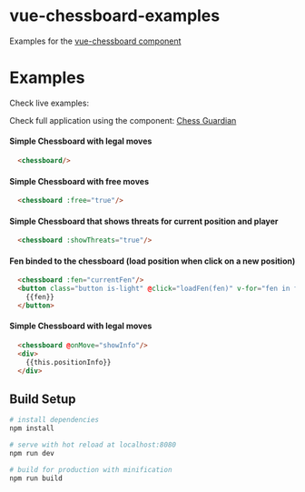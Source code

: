 # vue-chessboard-examples

 Examples for the [vue-chessboard component](https://github.com/vitogit/vue-chessboard) 

# Examples 

  Check live examples: 
  
  Check full application using the component: [Chess Guardian](vitomd.com/vue-chess-guardian/)

  #### Simple Chessboard with legal moves
  ```html
    <chessboard/>
  ```
  #### Simple Chessboard with free moves
  ```html
    <chessboard :free="true"/>
  ```
  
  #### Simple Chessboard that shows threats for current position and player
  ```html
    <chessboard :showThreats="true"/>
  ```
  
  #### Fen binded to the chessboard (load position when click on a new position)
  ```html
    <chessboard :fen="currentFen"/>
    <button class="button is-light" @click="loadFen(fen)" v-for="fen in fens">
      {{fen}}
    </button>
  ```
  
  #### Simple Chessboard with legal moves
  ```html
    <chessboard @onMove="showInfo"/>
    <div>
      {{this.positionInfo}}
    </div>
  ```

## Build Setup

``` bash
# install dependencies
npm install

# serve with hot reload at localhost:8080
npm run dev

# build for production with minification
npm run build
```
